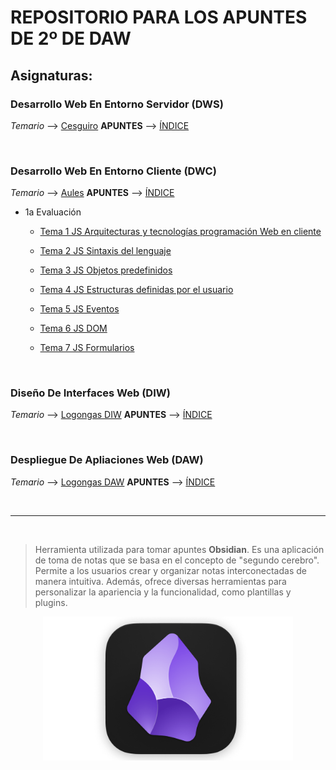 # REPOSITORIO PARA LOS APUNTES DE 2º DE DAW

## Asignaturas:

### Desarrollo Web En Entorno Servidor __(DWS)__
*Temario* --> [Cesguiro](https://cesguiro.es/doku.php/clase/daw/dws/start)
**APUNTES** --> [ÍNDICE](./1-Desarrollo%20Web%20En%20Entorno%20Servidor/indice.md)

<br>

### Desarrollo Web En Entorno Cliente __(DWC)__
*Temario* --> [Aules](https://aules.edu.gva.es/fp/course/view.php?id=137179)
**APUNTES** --> [ÍNDICE](./2-Desarrollo%20Web%20En%20Entorno%20Cliente/indice.md)

-  1a Evaluación

    - [Tema 1 JS Arquitecturas y tecnologías programación Web en cliente](./2-Desarrollo%20Web%20En%20Entorno%20Cliente/.temario/1a%20Evaluacion/Tema%201%20JS%20Arquitecturas%20y%20tecnologías%20programación%20Web%20en%20cliente.pdf)

    - [Tema 2 JS Sintaxis del lenguaje](./2-Desarrollo%20Web%20En%20Entorno%20Cliente/.temario/1a%20Evaluacion/Tema%202%20JS%20Sintaxis%20del%20lenguaje.pdf)

    - [Tema 3 JS Objetos predefinidos](./2-Desarrollo%20Web%20En%20Entorno%20Cliente/.temario/1a%20Evaluacion/Tema%203%20JS%20Objetos%20predefinidos.pdf)

    - [Tema 4 JS Estructuras definidas por el usuario](./2-Desarrollo%20Web%20En%20Entorno%20Cliente/.temario/1a%20Evaluacion/Tema%204%20JS%20Estructuras%20definidas%20por%20el%20usuario.pdf)

    - [Tema 5 JS Eventos](./2-Desarrollo%20Web%20En%20Entorno%20Cliente/.temario/1a%20Evaluacion/Tema%205%20JS%20Eventos.pdf)
    - [Tema 6 JS DOM](./2-Desarrollo%20Web%20En%20Entorno%20Cliente/.temario/1a%20Evaluacion/Tema%206%20JS%20El%20DOM.pdf)
    - [Tema 7 JS Formularios](./2-Desarrollo%20Web%20En%20Entorno%20Cliente/.temario/1a%20Evaluacion/Tema%207%20JS%20Formularios.pdf)

<br>

### Diseño De Interfaces Web __(DIW)__
*Temario* --> [Logongas DIW](https://logongas.es/doku.php?id=clase:daw:diw:start)
**APUNTES** --> [ÍNDICE](./3-%20Diseño%20De%20Interfaces%20Web/indice.md)


<br>

### Despliegue De Apliaciones Web __(DAW)__
*Temario* --> [Logongas DAW](https://logongas.es/doku.php?id=clase:daw:daw:start)
**APUNTES** --> [ÍNDICE](./4-%20Despliegue%20De%20Aplicaciones%20Web/indice.md)


<br>

---

<br>

> Herramienta utilizada para tomar apuntes __Obsidian__. Es una aplicación de toma de notas que se basa en el concepto de "segundo cerebro". Permite a los usuarios crear y organizar notas interconectadas de manera intuitiva. Además, ofrece diversas herramientas para personalizar la apariencia y la funcionalidad, como plantillas y plugins.

<p align="center">
    <img src="./.utilities/images/obsidian.png" alt="Obsidian Logo" width="400">
</p>


